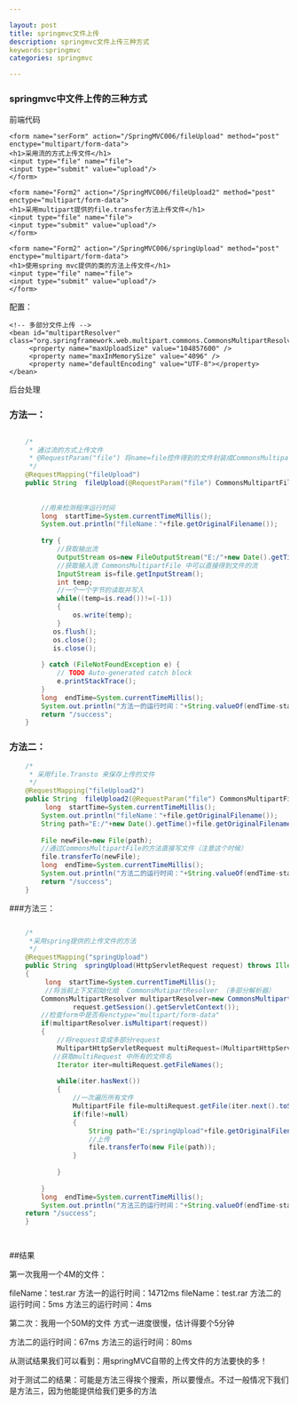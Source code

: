 ```yaml
---

layout: post
title: springmvc文件上传
description: springmvc文件上传三种方式 
keywords:springmvc
categories: springmvc

---
```


### springmvc中文件上传的三种方式 
 

前端代码

	<form name="serForm" action="/SpringMVC006/fileUpload" method="post" enctype="multipart/form-data">
	<h1>采用流的方式上传文件</h1>
	<input type="file" name="file">
	<input type="submit" value="upload"/>
	</form>
	
	<form name="Form2" action="/SpringMVC006/fileUpload2" method="post"  enctype="multipart/form-data">
	<h1>采用multipart提供的file.transfer方法上传文件</h1>
	<input type="file" name="file">
	<input type="submit" value="upload"/>
	</form>
	
	<form name="Form2" action="/SpringMVC006/springUpload" method="post"  enctype="multipart/form-data">
	<h1>使用spring mvc提供的类的方法上传文件</h1>
	<input type="file" name="file">
	<input type="submit" value="upload"/>
	</form>

配置：

	<!-- 多部分文件上传 -->
    <bean id="multipartResolver" class="org.springframework.web.multipart.commons.CommonsMultipartResolver">
         <property name="maxUploadSize" value="104857600" />
         <property name="maxInMemorySize" value="4096" />
         <property name="defaultEncoding" value="UTF-8"></property>
    </bean>

后台处理

### 方法一：

```java

	/*
	 * 通过流的方式上传文件
	 * @RequestParam("file") 将name=file控件得到的文件封装成CommonsMultipartFile 对象
	 */
	@RequestMapping("fileUpload")
	public String  fileUpload(@RequestParam("file") CommonsMultipartFile file) throws IOException {
	    
		
	    //用来检测程序运行时间
	    long  startTime=System.currentTimeMillis();
	    System.out.println("fileName："+file.getOriginalFilename());
	    
		try {
			//获取输出流
			OutputStream os=new FileOutputStream("E:/"+new Date().getTime()+file.getOriginalFilename());
		    //获取输入流 CommonsMultipartFile 中可以直接得到文件的流
		    InputStream is=file.getInputStream();
		    int temp;
		    //一个一个字节的读取并写入
		    while((temp=is.read())!=(-1))
		    {
		    	os.write(temp);
		    }
		   os.flush();
		   os.close();
		   is.close();
		
		} catch (FileNotFoundException e) {
			// TODO Auto-generated catch block
			e.printStackTrace();
		}
		long  endTime=System.currentTimeMillis();
		System.out.println("方法一的运行时间："+String.valueOf(endTime-startTime)+"ms");
		return "/success";	
	}
```

### 方法二：

```java
	/*
	 * 采用file.Transto 来保存上传的文件
	 */
	@RequestMapping("fileUpload2")
	public String  fileUpload2(@RequestParam("file") CommonsMultipartFile file) throws IOException {
		 long  startTime=System.currentTimeMillis();
		System.out.println("fileName："+file.getOriginalFilename());
		String path="E:/"+new Date().getTime()+file.getOriginalFilename();
		
		File newFile=new File(path);
		//通过CommonsMultipartFile的方法直接写文件（注意这个时候）
		file.transferTo(newFile);
		long  endTime=System.currentTimeMillis();
		System.out.println("方法二的运行时间："+String.valueOf(endTime-startTime)+"ms");
		return "/success";	
	}

```

###方法三：

```java

	/*
	 *采用spring提供的上传文件的方法
	 */
	@RequestMapping("springUpload")
	public String  springUpload(HttpServletRequest request) throws IllegalStateException, IOException
	{
		 long  startTime=System.currentTimeMillis();
		 //将当前上下文初始化给  CommonsMutipartResolver （多部分解析器）
		CommonsMultipartResolver multipartResolver=new CommonsMultipartResolver(
				request.getSession().getServletContext());
		//检查form中是否有enctype="multipart/form-data"
		if(multipartResolver.isMultipart(request))
		{
			//将request变成多部分request
			MultipartHttpServletRequest multiRequest=(MultipartHttpServletRequest)request;
		   //获取multiRequest 中所有的文件名
			Iterator iter=multiRequest.getFileNames();
			
			while(iter.hasNext())
			{
				//一次遍历所有文件
				MultipartFile file=multiRequest.getFile(iter.next().toString());
				if(file!=null)
				{
					String path="E:/springUpload"+file.getOriginalFilename();
					//上传
					file.transferTo(new File(path));
				}
				
			}
		  
		}
		long  endTime=System.currentTimeMillis();
		System.out.println("方法三的运行时间："+String.valueOf(endTime-startTime)+"ms");
	return "/success";	
	}




```

##结果

第一次我用一个4M的文件：

fileName：test.rar
方法一的运行时间：14712ms
fileName：test.rar
方法二的运行时间：5ms
方法三的运行时间：4ms

 

第二次：我用一个50M的文件
方式一进度很慢，估计得要个5分钟

方法二的运行时间：67ms
方法三的运行时间：80ms

 
从测试结果我们可以看到：用springMVC自带的上传文件的方法要快的多！

对于测试二的结果：可能是方法三得挨个搜索，所以要慢点。不过一般情况下我们是方法三，因为他能提供给我们更多的方法


